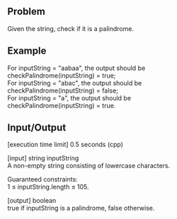 ## Problem  
Given the string, check if it is a palindrome.  

## Example
For inputString = "aabaa", the output should be  
checkPalindrome(inputString) = true;  
For inputString = "abac", the output should be  
checkPalindrome(inputString) = false;  
For inputString = "a", the output should be  
checkPalindrome(inputString) = true.  

## Input/Output
[execution time limit] 0.5 seconds (cpp)  

[input] string inputString  
A non-empty string consisting of lowercase characters.  

Guaranteed constraints:  
1 ≤ inputString.length ≤ 105.  

[output] boolean  
true if inputString is a palindrome, false otherwise.  
